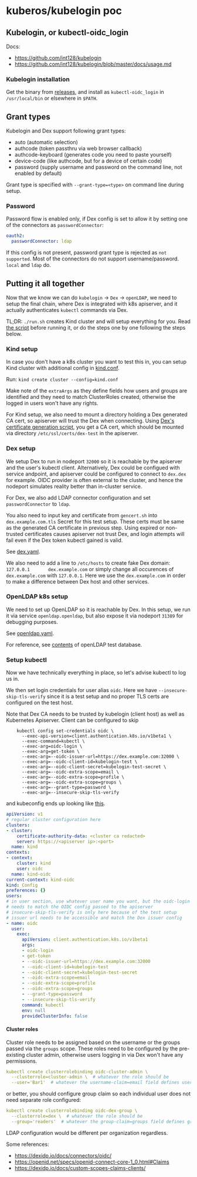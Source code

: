 # kuberos/kubelogin poc

<!-- markdownlint-disable MD013 -->

## Kubelogin, or kubectl-oidc_login

Docs:

- <https://github.com/int128/kubelogin>
- <https://github.com/int128/kubelogin/blob/master/docs/usage.md>

### Kubelogin installation

Get the binary from
[releases](https://github.com/int128/kubelogin/releases/tag/v1.28.0), and
install as `kubectl-oidc_login` in `/usr/local/bin` or elsewhere in `$PATH`.

## Grant types

Kubelogin and Dex support following grant types:

- auto (automatic selection)
- authcode (token passthru via web browser callback)
- authcode-keyboard (generates code you need to paste yourself)
- device-code (like authcode, but for a device of certain code)
- password (supply username and password on the command line, not enabled by default)

Grant type is specified with `--grant-type=<type>` on command line during setup.

### Password

Password flow is enabled only, if Dex config is set to allow it by setting one
of the connectors as `passwordConnector`:

```yaml
oauth2:
  passwordConnector: ldap
```

If this config is not present, password grant type is rejected as
`not supported`. Most of the connectors do not support username/password.
`local` and `ldap` do.

## Putting it all together

Now that we know we can do `kubelogin` -> `Dex` -> `openLDAP`, we need to
setup the final chain, where Dex is integrated with k8s apiserver, and it
actually authenticates `kubectl` commands via Dex.

TL;DR: `./run.sh` creates Kind cluster and will setup everything for you.
Read [the script](./run.sh) before running it, or do the steps one by one
following the steps below.

### Kind setup

In case you don't have a k8s cluster you want to test this in, you can setup
Kind cluster with additional config in [kind.conf](kind.conf).

Run: `kind create cluster --config=kind.conf`

Make note of the `extraArgs` as they define fields how users and groups are
identified and they need to match ClusterRoles created, otherwise the logged in
users won't have any rights.

For Kind setup, we also need to mount a directory holding a Dex generated CA
cert, so apiserver will trust the Dex when connecting. Using [Dex's certificate
generation script](gencert.sh), you get a CA cert, which should be mounted via
directory `/etc/ssl/certs/dex-test` in the apiserver.

### Dex setup

We setup Dex to run in nodeport `32000` so it is reachable by the apiserver and
the user's kubectl client. Alternatively, Dex could be configued with service
andpoint, and apiserver could be configured to connect to `dex.dex` for example.
OIDC provider is often external to the cluster, and hence the nodeport simulates
reality better than in-cluster service.

For Dex, we also add LDAP connector configuration and set `passwordConnector` to
`ldap`.

You also need to input key and certificate from `gencert.sh` into
`dex.example.com.tls` Secret for this test setup. These certs must be same as
the generated CA certificate in previous step. Using expired or non-trusted
certificates causes apiserver not trust Dex, and login attempts will fail even
if the Dex token kubectl gained is valid.

See [dex.yaml](k8s/dex.yaml).

We also need to add a line to `/etc/hosts` to create fake Dex domain:
`127.0.0.1       dex.example.com` or simply change all occurences of
`dex.example.com` with `127.0.0.1`. Here we use the `dex.example.com` in order
to make a difference between Dex host and other services.

### OpenLDAP k8s setup

We need to set up OpenLDAP so it is reachable by Dex. In this setup, we run it
via service `openldap.openldap`, but also expose it via nodeport `31389` for
debugging purposes.

See [openldap.yaml](k8s/openldap.yaml).

For reference, see [contents](k8s/openldap.txt) of openLDAP test database.

### Setup kubectl

Now we have technically everything in place, so let's advise kubectl
to log us in.

We then set login credentials for user alias `oidc`. Here we have
`--insecure-skip-tls-verify` since it is a test setup and no proper TLS certs
are configured on the test host.

Note that Dex CA needs to be trusted by kubelogin (client host) as well as
Kubernetes Apiserver. Client can be configured to skip

```console
    kubectl config set-credentials oidc \
      --exec-api-version=client.authentication.k8s.io/v1beta1 \
      --exec-command=kubectl \
      --exec-arg=oidc-login \
      --exec-arg=get-token \
      --exec-arg=--oidc-issuer-url=https://dex.example.com:32000 \
      --exec-arg=--oidc-client-id=kubelogin-test \
      --exec-arg=--oidc-client-secret=kubelogin-test-secret \
      --exec-arg=--oidc-extra-scope=email \
      --exec-arg=--oidc-extra-scope=profile \
      --exec-arg=--oidc-extra-scope=groups \
      --exec-arg=--grant-type=password \
      --exec-arg=--insecure-skip-tls-verify
```

and kubeconfig ends up looking like [this](kubeconfig.example).

```yaml
apiVersion: v1
# regular cluster configuration here
clusters:
- cluster:
    certificate-authority-data: <cluster ca redacted>
    server: https://<apiserver ip>:<port>
  name: kind
contexts:
- context:
    cluster: kind
    user: oidc
  name: kind-oidc
current-context: kind-oidc
kind: Config
preferences: {}
users:
# in user section, use whatever user name you want, but the oidc-login setup
# needs to match the OIDC config passed to the apiserver
# insecure-skip-tls-verify is only here because of the test setup
# issuer url needs to be accessible and match the Dex issuer config
- name: oidc
  user:
    exec:
      apiVersion: client.authentication.k8s.io/v1beta1
      args:
      - oidc-login
      - get-token
      - --oidc-issuer-url=https://dex.example.com:32000
      - --oidc-client-id=kubelogin-test
      - --oidc-client-secret=kubelogin-test-secret
      - --oidc-extra-scope=email
      - --oidc-extra-scope=profile
      - --oidc-extra-scope=groups
      - --grant-type=password
      - --insecure-skip-tls-verify
      command: kubectl
      env: null
      provideClusterInfo: false
```

#### Cluster roles

Cluster role needs to be assigned based on the username or the groups passed via
the `groups` scope. These roles need to be configured by the pre-existing
cluster admin, otherwise users logging in via Dex won't have any permissions.

```yaml
kubectl create clusterrolebinding oidc-cluster-admin \
  --clusterrole=cluster-admin \  # whatever the role should be
  --user='Bar1'  # whatever the username-claim=email field defines username field is
```

or better, you should configure group claim so each individual user does not
need separate role configured:

```yaml
kubectl create clusterrolebinding oidc-dex-group \
  --clusterrole=dex \  # whatever the role should be
  --group='readers'  # whatever the group-claim=groups field defines groups field is
```

LDAP configuration would be different per organization regardless.

Some references:

- <https://dexidp.io/docs/connectors/oidc/>
- <https://openid.net/specs/openid-connect-core-1_0.html#Claims>
- <https://dexidp.io/docs/custom-scopes-claims-clients/>

